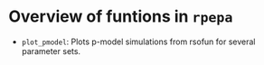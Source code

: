 # Overview of funtions in `rpepa`

- `plot_pmodel`: Plots p-model simulations from rsofun for several parameter sets.
